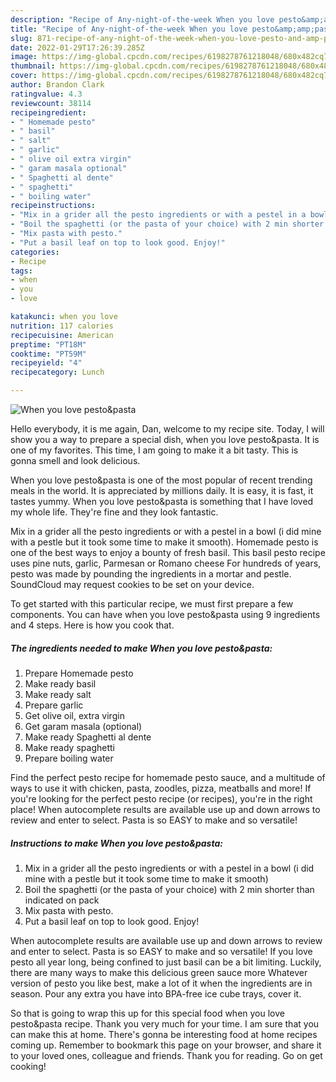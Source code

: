 ```yaml
---
description: "Recipe of Any-night-of-the-week When you love pesto&amp;amp;pasta"
title: "Recipe of Any-night-of-the-week When you love pesto&amp;amp;pasta"
slug: 871-recipe-of-any-night-of-the-week-when-you-love-pesto-and-amp-pasta
date: 2022-01-29T17:26:39.285Z
image: https://img-global.cpcdn.com/recipes/6198278761218048/680x482cq70/when-you-love-pestopasta-recipe-main-photo.jpg
thumbnail: https://img-global.cpcdn.com/recipes/6198278761218048/680x482cq70/when-you-love-pestopasta-recipe-main-photo.jpg
cover: https://img-global.cpcdn.com/recipes/6198278761218048/680x482cq70/when-you-love-pestopasta-recipe-main-photo.jpg
author: Brandon Clark
ratingvalue: 4.3
reviewcount: 38114
recipeingredient:
- " Homemade pesto"
- " basil"
- " salt"
- " garlic"
- " olive oil extra virgin"
- " garam masala optional"
- " Spaghetti al dente"
- " spaghetti"
- " boiling water"
recipeinstructions:
- "Mix in a grider all the pesto ingredients or with a pestel in a bowl (i did mine with a pestle but it took some time to make it smooth)"
- "Boil the spaghetti (or the pasta of your choice) with 2 min shorter than indicated on pack"
- "Mix pasta with pesto."
- "Put a basil leaf on top to look good. Enjoy!"
categories:
- Recipe
tags:
- when
- you
- love

katakunci: when you love 
nutrition: 117 calories
recipecuisine: American
preptime: "PT18M"
cooktime: "PT59M"
recipeyield: "4"
recipecategory: Lunch

---
```



![When you love pesto&amp;pasta](https://img-global.cpcdn.com/recipes/6198278761218048/680x482cq70/when-you-love-pestopasta-recipe-main-photo.jpg)

Hello everybody, it is me again, Dan, welcome to my recipe site. Today, I will show you a way to prepare a special dish, when you love pesto&amp;pasta. It is one of my favorites. This time, I am going to make it a bit tasty. This is gonna smell and look delicious.

When you love pesto&amp;pasta is one of the most popular of recent trending meals in the world. It is appreciated by millions daily. It is easy, it is fast, it tastes yummy. When you love pesto&amp;pasta is something that I have loved my whole life. They're fine and they look fantastic.

Mix in a grider all the pesto ingredients or with a pestel in a bowl (i did mine with a pestle but it took some time to make it smooth). Homemade pesto is one of the best ways to enjoy a bounty of fresh basil. This basil pesto recipe uses pine nuts, garlic, Parmesan or Romano cheese For hundreds of years, pesto was made by pounding the ingredients in a mortar and pestle. SoundCloud may request cookies to be set on your device.


To get started with this particular recipe, we must first prepare a few components. You can have when you love pesto&amp;pasta using 9 ingredients and 4 steps. Here is how you cook that.

<!--inarticleads1-->

##### The ingredients needed to make When you love pesto&amp;pasta:

1. Prepare  Homemade pesto
1. Make ready  basil
1. Make ready  salt
1. Prepare  garlic
1. Get  olive oil, extra virgin
1. Get  garam masala (optional)
1. Make ready  Spaghetti al dente
1. Make ready  spaghetti
1. Prepare  boiling water


Find the perfect pesto recipe for homemade pesto sauce, and a multitude of ways to use it with chicken, pasta, zoodles, pizza, meatballs and more! If you&#39;re looking for the perfect pesto recipe (or recipes), you&#39;re in the right place! When autocomplete results are available use up and down arrows to review and enter to select. Pasta is so EASY to make and so versatile! 

<!--inarticleads2-->

##### Instructions to make When you love pesto&amp;pasta:

1. Mix in a grider all the pesto ingredients or with a pestel in a bowl (i did mine with a pestle but it took some time to make it smooth)
1. Boil the spaghetti (or the pasta of your choice) with 2 min shorter than indicated on pack
1. Mix pasta with pesto.
1. Put a basil leaf on top to look good. Enjoy!


When autocomplete results are available use up and down arrows to review and enter to select. Pasta is so EASY to make and so versatile! If you love pesto all year long, being confined to just basil can be a bit limiting. Luckily, there are many ways to make this delicious green sauce more Whatever version of pesto you like best, make a lot of it when the ingredients are in season. Pour any extra you have into BPA-free ice cube trays, cover it. 

So that is going to wrap this up for this special food when you love pesto&amp;pasta recipe. Thank you very much for your time. I am sure that you can make this at home. There's gonna be interesting food at home recipes coming up. Remember to bookmark this page on your browser, and share it to your loved ones, colleague and friends. Thank you for reading. Go on get cooking!
